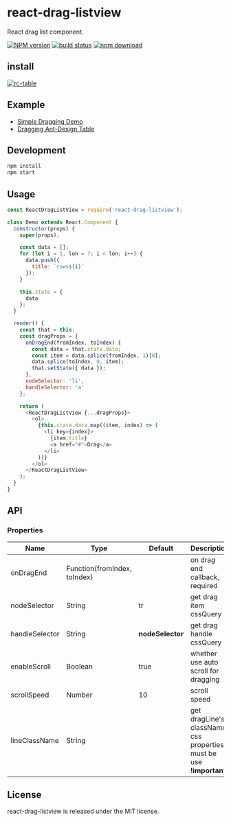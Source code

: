 # react-drag-listview

React drag list component.

[![NPM version][npm-image]][npm-url]
[![build status][travis-image]][travis-url]
[![npm download][download-image]][download-url]

[npm-image]: http://img.shields.io/npm/v/react-drag-listview.svg?style=flat-square
[npm-url]: http://npmjs.org/package/react-drag-listview
[travis-image]: https://img.shields.io/travis/raisezhang/react-drag-listview.svg?style=flat-square
[travis-url]: https://travis-ci.org/raisezhang/react-drag-listview
[download-image]: https://img.shields.io/npm/dm/react-drag-listview.svg?style=flat-square
[download-url]: https://npmjs.org/package/react-drag-listview

## install

[![rc-table](https://nodei.co/npm/react-drag-listview.png)](https://npmjs.org/package/react-drag-listview)

## Example

* [Simple Dragging Demo](https://raisezhang.github.io/react-drag-listview/examples/simple.html)
* [Dragging Ant-Design Table](https://codepen.io/raisezhang/pen/MmjypX)

## Development

```bash
npm install
npm start
```

## Usage

```javascript
const ReactDragListView = require('react-drag-listview');

class Demo extends React.Component {
  constructor(props) {
    super(props);

    const data = [];
    for (let i = 1, len = 7; i < len; i++) {
      data.push({
        title: `rows${i}`
      });
    }

    this.state = {
      data
    };
  }

  render() {
    const that = this;
    const dragProps = {
      onDragEnd(fromIndex, toIndex) {
        const data = that.state.data;
        const item = data.splice(fromIndex, 1)[0];
        data.splice(toIndex, 0, item);
        that.setState({ data });
      },
      nodeSelector: 'li',
      handleSelector: 'a'
    };

    return (
      <ReactDragListView {...dragProps}>
        <ol>
          {this.state.data.map((item, index) => (
            <li key={index}>
              {item.title}
              <a href="#">Drag</a>
            </li>
          ))}
        </ol>
      </ReactDragListView>
    );
  }
}

```

## API

### Properties

<table class="table table-bordered table-striped">
  <thead>
    <tr>
      <th style="width: 100px;">Name</th>
      <th style="width: 50px;">Type</th>
      <th>Default</th>
      <th>Description</th>
    </tr>
  </thead>
  <tbody>
    <tr>
      <td>onDragEnd</td>
      <td>Function(fromIndex, toIndex)</td>
      <td></td>
      <td>on drag end callback, required</td>
    </tr>
    <tr>
      <td>nodeSelector</td>
      <td>String</td>
      <td>tr</td>
      <td>get drag item cssQuery</td>
    </tr>
    <tr>
      <td>handleSelector</td>
      <td>String</td>
      <td><b>nodeSelector</b></td>
      <td>get drag handle cssQuery</td>
    </tr>
    <tr>
      <td>enableScroll</td>
      <td>Boolean</td>
      <td>true</td>
      <td>whether use auto scroll for dragging</td>
    </tr>
    <tr>
      <td>scrollSpeed</td>
      <td>Number</td>
      <td>10</td>
      <td>scroll speed</td>
    </tr>
    <tr>
      <td>lineClassName</td>
      <td>String</td>
      <td></td>
      <td>get dragLine's className, css properties must be use <b>!important</b></td>
    </tr>
  </tbody>
</table>

## License

react-drag-listview is released under the MIT license.

